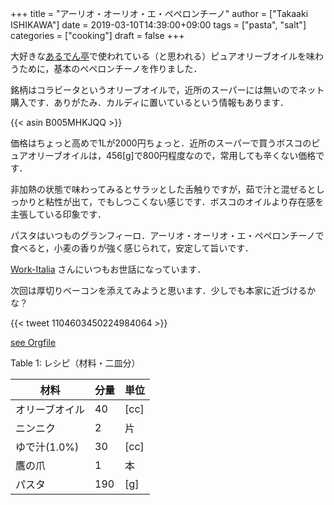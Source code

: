 +++
title = "アーリオ・オーリオ・エ・ペペロンチーノ"
author = ["Takaaki ISHIKAWA"]
date = 2019-03-10T14:39:00+09:00
tags = ["pasta", "salt"]
categories = ["cooking"]
draft = false
+++

大好きな[あるでん亭](https://tabelog.com/tokyo/A1301/A130101/13212259/)で使われている（と思われる）ピュアオリーブオイルを味わうために，基本のペペロンチーノを作りました．

銘柄はコラビータというオリーブオイルで，近所のスーパーには無いのでネット購入です．ありがたみ．カルディに置いているという情報もあります．

{{< asin B005MHKJQQ >}}

価格はちょっと高めで1Lが2000円ちょっと．近所のスーパーで買うボスコのピュアオリーブオイルは，456[g]で800円程度なので，常用しても辛くない価格です．

非加熱の状態で味わってみるとサラッとした舌触りですが，茹で汁と混ぜるとしっかりと粘性が出て，でもしつこくない感じです．ボスコのオイルより存在感を主張している印象です．

パスタはいつものグランフィーロ．アーリオ・オーリオ・エ・ペペロンチーノで食べると，小麦の香りが強く感じられて，安定して旨いです．

[Work-Italia](http://www.work-italia.com/?mode=cate&cbid=1517975&csid=2) さんにいつもお世話になっています．

次回は厚切りベーコンを添えてみようと思います．少しでも本家に近づけるかな？

{{< tweet 1104603450224984064 >}}

[see Orgfile](https://github.com/takaxp/blog/blame/master/entries/archive.org#L2105)

<div class="table-caption">
  <span class="table-number">Table 1</span>:
  レシピ（材料・二皿分）
</div>

| 材料      | 分量 | 単位 |
|---------|----|----|
| オリーブオイル | 40  | [cc] |
| ニンニク  | 2   | 片   |
| ゆで汁(1.0%) | 30  | [cc] |
| 鷹の爪    | 1   | 本   |
| パスタ    | 190 | [g]  |
